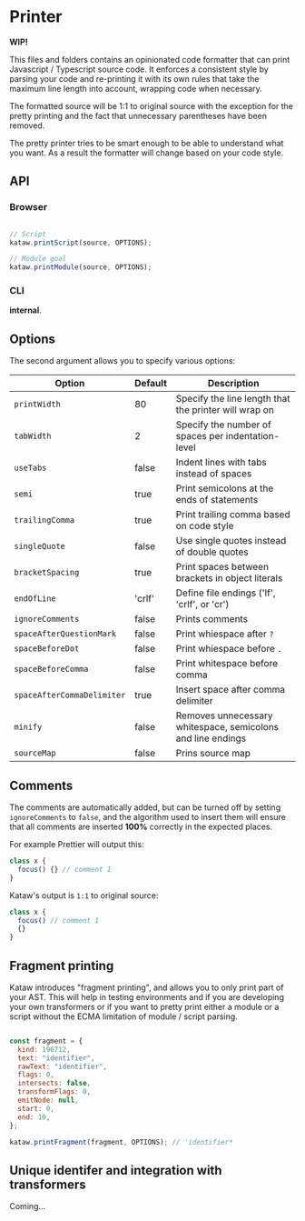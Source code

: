 # Printer

**WIP!**

This files and folders contains an opinionated code formatter that can print Javascript / Typescript source code.
It enforces a consistent style by parsing your code and re-printing it with its own rules that take the maximum line
length into account, wrapping code when necessary.

The formatted source will be 1:1 to original source with the exception for the pretty printing and the fact that unnecessary
parentheses have been removed.

The pretty printer tries to be smart enough to be able to understand what you want. As a result the formatter will
change based on your code style.

## API

### Browser

```js

// Script
kataw.printScript(source, OPTIONS);

// Module goal
kataw.printModule(source, OPTIONS);
```


### CLI

**internal**.

## Options

The second argument allows you to specify various options:

| Option        | Default |  Description |
| ----------- | -----------|------------------------------------------------- |
| `printWidth`  | 80 | Specify the line length that the printer will wrap on |
| `tabWidth`  | 2 | Specify the number of spaces per indentation-level |
| `useTabs`  | false | Indent lines with tabs instead of spaces |
| `semi`  | true |  Print semicolons at the ends of statements |
| `trailingComma`  | true | Print trailing comma based on code style |
| `singleQuote`  | false | Use single quotes instead of double quotes |
| `bracketSpacing`  | true | Print spaces between brackets in object literals |
| `endOfLine`  | 'crlf' | Define file endings ('lf', 'crlf', or 'cr') |
| `ignoreComments`  | false | Prints comments |
| `spaceAfterQuestionMark`  | false | Print whiespace after `?` |
| `spaceBeforeDot`  | false | Print whiespace before `.` |
| `spaceBeforeComma` | false | Print whitespace before comma |
| `spaceAfterCommaDelimiter`  | true | Insert space after comma delimiter |
| `minify`  | false | Removes unnecessary whitespace, semicolons and line endings |
| `sourceMap`  | false | Prins source map |

## Comments

The comments are automatically added, but can be turned off by setting `ignoreComments` to `false`, and the algorithm used to insert 
them will ensure that all comments are inserted **100%** correctly in the expected places.

For example Prettier will output this:

```ts
class x {
  focus() {} // comment 1
}
```

Kataw's output is `1:1` to original source:

```ts
class x {
  focus() // comment 1
  {}
}
```

## Fragment printing

Kataw introduces "fragment printing", and allows you to only print part of your AST. This will help in testing environments and if you are developing
your own transformers or if you want to pretty print either a module or a script without the ECMA limitation of module / script parsing.
```js

const fragment = {
  kind: 196712,
  text: "identifier",
  rawText: "identifier",
  flags: 0,
  intersects: false,
  transformFlags: 0,
  emitNode: null,
  start: 0,
  end: 10,
};

kataw.printFragment(fragment, OPTIONS); // 'identifier*

```

## Unique identifer and integration with transformers

Coming...
